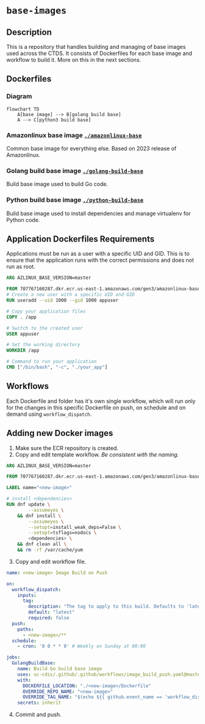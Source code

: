 # `base-images`

## Description

This is a repository that handles building and managing of base images used across the CTDS.
It consists of Dockerfiles for each base image and workflow to build it.
More on this in the next sections.

## Dockerfiles

### Diagram

```mermaid
flowchart TD
    A[base image] --> B[golang build base]
    A --> C[python3 build base]
```

### Amazonlinux base image [`./amazonlinux-base`](./amazonlinux-base/)

Common base image for everything else.
Based on 2023 release of Amazonlinux.

### Golang build base image [`./golang-build-base`](./golang-build-base/)

Build base image used to build Go code.

### Python build base image [`./python-build-base`](./python-build-base/)

Build base image used to install dependencies and manage virtualenv for Python code.

## Application Dockerfiles Requirements
Applications must be run as a user with a specific UID and GID. This is to ensure that the application runs with the correct permissions and does not run as root.
```dockerfile
ARG AZLINUX_BASE_VERSION=master

FROM 707767160287.dkr.ecr.us-east-1.amazonaws.com/gen3/amazonlinux-base:${AZLINUX_BASE_VERSION}
# Create a new user with a specific UID and GID
RUN useradd --uid 1000 --gid 1000 appuser

# Copy your application files
COPY . /app

# Switch to the created user
USER appuser

# Set the working directory
WORKDIR /app

# Command to run your application
CMD ["/bin/bash", "-c", "./your_app"]

```

## Workflows

Each Dockerfile and folder has it's own single workflow, which will run only for the changes in this specific Dockerfile on push, on schedule and on demand using `workflow_dispatch`.

## Adding new Docker images

1. Make sure the ECR repository is created.
2. Copy and edit template workflow. *Be consistent with the naming.*

```dockerfile
ARG AZLINUX_BASE_VERSION=master

FROM 707767160287.dkr.ecr.us-east-1.amazonaws.com/gen3/amazonlinux-base:${AZLINUX_BASE_VERSION}

LABEL name="<new-image>"

# install <dependencies>
RUN dnf update \
        --assumeyes \
    && dnf install \
        --assumeyes \
        --setopt=install_weak_deps=False \
        --setopt=tsflags=nodocs \
        <dependencies> \
    && dnf clean all \
    && rm -rf /var/cache/yum
```

3. Copy and edit workflow file.

```yaml
name: <new-image> Image Build on Push

on:
  workflow_dispatch:
    inputs:
      tag:
        description: "The tag to apply to this build. Defaults to 'latest'."
        default: "latest"
        required: false
  push:
    paths:
      - <new-image>/**
  schedule:
    - cron: '0 0 * * 0' # Weekly on Sunday at 00:00

jobs:
  GolangBuildBase:
    name: Build Go build base image
    uses: uc-cdis/.github/.github/workflows/image_build_push.yaml@master
    with:
      DOCKERFILE_LOCATION: "./<new-image>/Dockerfile"
      OVERRIDE_REPO_NAME: "<new-image>"
      OVERRIDE_TAG_NAME: "$(echo ${{ github.event_name == 'workflow_dispatch' && github.event.inputs.tag || format('{0}', github.head_ref || github.ref_name) }} | tr / _)"
    secrets: inherit

```

4. Commit and push.

